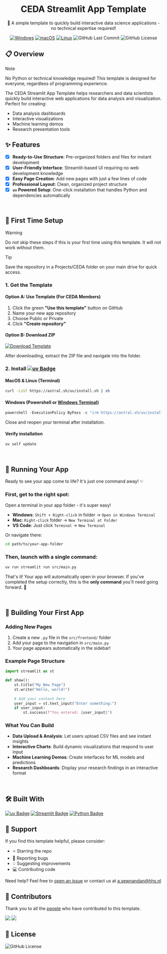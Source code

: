 <div align="center">
  <h1>CEDA Streamlit App Template</h1>

  <p>🚀 A simple template to quickly build interactive data science applications - no technical expertise required!</p>

  <p>
    <a href="#"><img src="https://custom-icon-badges.demolab.com/badge/Windows-0078D6?logo=windows11&logoColor=white" alt="Windows"></a>
    <a href="#"><img src="https://img.shields.io/badge/macOS-000000?logo=apple&logoColor=F0F0F0" alt="macOS"></a>
    <a href="#"><img src="https://img.shields.io/badge/Linux-FCC624?logo=linux&logoColor=black" alt="Linux"></a>
    <img src="https://badgen.net/github/last-commit/cedanl/streamlit-app-template" alt="GitHub Last Commit">
    <img src="https://img.shields.io/github/license/cedanl/streamlit-app-template" alt="GitHub License">
  </p>
</div>

## 📋 Overview
> [!NOTE]
> No Python or technical knowledge required! This template is designed for everyone, regardless of programming experience.

The CEDA Streamlit App Template helps researchers and data scientists quickly build interactive web applications for data analysis and visualization. Perfect for creating:

- Data analysis dashboards
- Interactive visualizations
- Machine learning demos
- Research presentation tools

## ✨ Features
- [x] **Ready-to-Use Structure**: Pre-organized folders and files for instant development
- [x] **User-Friendly Interface**: Streamlit-based UI requiring no web development knowledge
- [x] **Easy Page Creation**: Add new pages with just a few lines of code
- [x] **Professional Layout**: Clean, organized project structure
- [x] **`uv` Powered Setup**: One-click installation that handles Python and dependencies automatically

<br>

## 🔧 First Time Setup
> [!WARNING]
> Do not skip these steps if this is your first time using this template. It will not work without them.

> [!TIP]
> Save the repository in a Projects/CEDA folder on your main drive for quick access.

### 1. Get the Template

#### Option A: Use Template (For CEDA Members)
1. Click the green **"Use this template"** button on GitHub
2. Name your new app repository
3. Choose Public or Private
4. Click **"Create repository"**

#### Option B: Download ZIP
[![Download Template](https://img.shields.io/badge/Download-Template-green)](https://github.com/cedanl/streamlit-app-template/archive/refs/heads/main.zip)

After downloading, extract the ZIP file and navigate into the folder.

### 2. Install [![uv Badge](https://img.shields.io/badge/uv-DE5FE9?logo=uv&logoColor=fff&style=flat)](https://docs.astral.sh/uv/)

#### MacOS & Linux (Terminal)
```bash
curl -LsSf https://astral.sh/uv/install.sh | sh
```

#### Windows (Powershell or [Windows Terminal](https://apps.microsoft.com/detail/9n0dx20hk701?hl=nl-NL&gl=NL))
```powershell
powershell -ExecutionPolicy ByPass -c "irm https://astral.sh/uv/install.ps1 | iex"
```
Close and reopen your terminal after installation.

#### Verify installation
```bash
uv self update
```

<br>

## 🚀 Running Your App

Ready to see your app come to life? It's just one command away! ✨

### First, get to the right spot:

Open a terminal in your app folder - it's super easy!
- **Windows**: `Shift + Right-click` in folder → `Open in Windows Terminal` 
- **Mac**: `Right-click` folder → `New Terminal at Folder`
- **VS Code**: Just click `Terminal` → `New Terminal`

Or navigate there:
```bash
cd path/to/your-app-folder
```

### Then, launch with a single command:

```bash
uv run streamlit run src/main.py
```

That's it! Your app will automatically open in your browser. If you've completed the setup correctly, this is the **only command** you'll need going forward. 🎉

<br>

## 🎯 Building Your First App

### Adding New Pages
1. Create a new `.py` file in the `src/frontend/` folder
2. Add your page to the navigation in `src/main.py`
3. Your page appears automatically in the sidebar!

### Example Page Structure
```python
import streamlit as st

def show():
    st.title("My New Page")
    st.write("Hello, world!")
    
    # Add your content here
    user_input = st.text_input("Enter something:")
    if user_input:
        st.success(f"You entered: {user_input}")
```

### What You Can Build
- **Data Upload & Analysis**: Let users upload CSV files and see instant insights
- **Interactive Charts**: Build dynamic visualizations that respond to user input  
- **Machine Learning Demos**: Create interfaces for ML models and predictions
- **Research Dashboards**: Display your research findings in an interactive format

<br>

## 🛠️ Built With
[![uv Badge](https://img.shields.io/badge/uv-DE5FE9?logo=uv&logoColor=fff&style=flat)](https://docs.astral.sh/uv/)
[![Streamlit Badge](https://img.shields.io/badge/Streamlit-FF4B4B?logo=streamlit&logoColor=fff&style=flat)](https://streamlit.io/)
[![Python Badge](https://img.shields.io/badge/Python-3776AB?logo=python&logoColor=fff&style=flat)](https://www.python.org/)

## 🤲 Support
If you find this template helpful, please consider:
- ⭐ Starring the repo
- 🐛 Reporting bugs
- 💡 Suggesting improvements
- 💻 Contributing code

Need help? Feel free to [open an issue](https://github.com/cedanl/streamlit-app-template/issues) or contact us at a.sewnandan@hhs.nl

## 🙏 Contributors
Thank you to all the [people](https://github.com/cedanl/streamlit-app-template/graphs/contributors) who have contributed to this template.

[![](https://github.com/asewnandan.png?size=50)](https://github.com/asewnandan)
[![](https://github.com/tin900.png?size=50)](https://github.com/tin900)

## 🚦 License
![GitHub License](https://img.shields.io/github/license/cedanl/streamlit-app-template)
